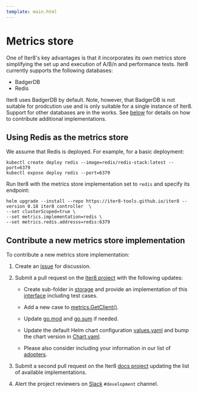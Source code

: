 ```yaml
---
template: main.html
---
```


# Metrics store

One of Iter8's key advantages is that it incorporates its own metrics store simplifying the set up and execution of A/B/n and performance tests. Iter8 currently supports the following databases:

- BadgerDB
- Redis

Iter8 uses BadgerDB by default. Note, however, that BadgerDB is not suitable for prodcution use and is only suitable for a single instance of Iter8. Support for other databases are in the works. See [below](#contribute-a-new-metrics-store-implementation) for details on how to contribute additional implementations.

## Using Redis as the metrics store 

We assume that Redis is deployed. For example, for a basic deployment:

```shell
kubectl create deploy redis --image=redis/redis-stack:latest --port=6379
kubectl expose deploy redis --port=6379
```

Run Iter8 with the metrics store implementation set to `redis` and specify its endpoint:

```shell
helm upgrade --install --repo https://iter8-tools.github.io/iter8 --version 0.18 iter8 controller  \
--set clusterScoped=true \
--set metrics.implementation=redis \
--set metrics.redis.addresss=redis:6379
```

## Contribute a new metrics store implementation

To contribute a new metrics store implementation:

1. Create an [issue](https://github.com/iter8-tools/iter8/issues) for discussion.

2. Submit a pull request on the [Iter8 project](https://github.com/iter8-tools/iter8) with the following updates:

    - Create sub-folder in [storage](https://github.com/iter8-tools/iter8/tree/master/storage) and provide an implementation of this [interface](https://github.com/iter8-tools/iter8/blob/master/storage/interface.go) including test cases.

    - Add a new case to [metrics.GetClient()](https://github.com/iter8-tools/iter8/blob/master/metrics/client.go).

    - Update [go.mod](https://github.com/iter8-tools/iter8/blob/master/go.mod) and [go.sum](https://github.com/iter8-tools/iter8/blob/master/go.sum) if needed.

    - Update the default Helm chart configuration [values.yaml](https://github.com/iter8-tools/iter8/blob/master/charts/controller/values.yaml) and bump the chart version in [Chart.yaml](https://github.com/iter8-tools/iter8/blob/master/charts/controller/Chart.yaml).

    - Please also consider including your information in our list of [adopters](https://github.com/iter8-tools/iter8/blob/master/ADOPTERS.md).

3. Submit a second pull request on the Iter8 [docs project](https://github.com/iter8-tools/docs) updating the list of available implementations.

4. Alert the project reviewers on [Slack](https://join.slack.com/t/iter8-tools/shared_invite/zt-awl2se8i-L0pZCpuHntpPejxzLicbmw) `#development` channel.
